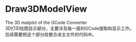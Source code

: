 # Draw3DModelView
The 3D matplot of the GCode Converter<br>
3D打印绘图显示部分，主要涉及每一层的GCode提取和显示工作。<br>
后续需要把这个部分给整合进主文件的代码中。
